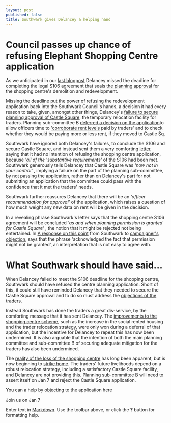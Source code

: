 ```yaml
---
layout: post
published: false
title: Southwark gives Delancey a helping hand
---
```

# Council passes up chance of refusing Elephant Shopping Centre application

As we anticipated in our [last blogpost](http://35percent.org/2018-12-16-mayor-approves-shopping-centre/) Delancey missed the deadline for completing the legal S106 agreement that seals [the planning approval](http://35percent.org/2018-07-09-delancey/) for the shopping centre's demolition and redevelopment.

Missing the deadline put the power of refusing the redevelopment application back into the Southwark Council's hands, a decision it had every reason to take, given, amongst other things, Delancey's [failure to secure planning approval of Castle Square](http://35percent.org/2018-12-16-mayor-approves-shopping-centre/), the temporary relocation facility for traders.  Planning sub-committee B [deferred a decision on the  application](http://35percent.org/2018-12-16-mayor-approves-shopping-centre/)to allow officers time to ['corroborate rent levels](http://planbuild.southwark.gov.uk/documents/?GetDocument=%7b%7b%7b!12dhIwvd2JFDUQgBXBnMXA%3d%3d!%7d%7d%7d) paid by traders' and to check whether they would be paying more or less rent, if they moved to Castle Sq.

Southwark have ignored both Delancey's failures, to conclude the S106 and secure Castle Square, and instead sent them a very comforting [letter](https://twitter.com/35percent_EAN/status/1074272767074291712), saying that it had no intention of refusing the shopping centre application, because _'all of the 'substantive requirements'_ of the S106 had been met.  Southwark generously tells Delancey that Castle Square  was _'now not in your control'_ , implying a failure on the part of the planning sub-committee, by not passing the application, rather than on Delancey's part for not submitting an application that the committee could pass with the confidence that it met the traders' needs. 

Southwark further reassures Delancey that there will be an _‘officer recommendation for approval’_ of the application, which raises a question of how much weight any new data on rent will be given in the decision.

In a revealing phrase Southwark's letter says that the shopping centre S106 agreement will be concluded _'as and when planning permission is granted for Castle Square'_ , the notion that it might be rejected not being entertained.  In [A response on this point](https://docdro.id/t6AVbTv) from Southwark to [campaigner's objection](https://docdro.id/OAz3IlX), says that the phrase 'acknowledged the fact that permission might not be granted', an interpretation that is not easy to agree with.

# What Southwark should have said...

When Delancey failed to meet the S106 deadline for the shopping centre, Southwark should have refused the centre planning application. Short of this, it could still  have reminded Delancey that they needed to secure the Castle Square approval and to do so must address the [objections of the traders](https://www.docdroid.net/cJY7s28/latin-obj.pdf).

Instead Southwark has done the traders a great dis-service, by the comforting message that it has sent Delancey. The [improvements to the shopping centre scheme](https://docdro.id/I8Egaq5), such as the increase in the social rented housing and the trader relocation strategy, were only won during a deferral of that application, but the incentive for Delancey to repeat this has now been undermined.  It is also arguable that the intention of both the main planning committee and sub-committee B of securing adequate mitigation for the traders has also been undermined.

The [reality of the loss of the shopping centre](https://london.eater.com/2018/12/13/18139283/elephant-and-castle-shopping-centre-demolition-sadiq-khan) has long been apparent, but is now beginning to [strike home](https://novaramedia.com/2018/12/19/latin-venues-forced-out-to-make-way-for-elephant-and-castle-redevelopment/). The traders' future livelihoods depend on a robust relocation strategy, including a satisfactory Castle Square facility, and Delancey are not providing this.  Planning sub-committee B will need to assert itself on Jan 7 and reject the Castle Square application.

You can a help by objecting to the application here

Join us on Jan 7 

Enter text in [Markdown](http://daringfireball.net/projects/markdown/). Use the toolbar above, or click the **?** button for formatting help.
